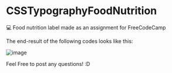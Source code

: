 # CSSTypographyFoodNutrition
💻 Food nutrition label made as an assignment for FreeCodeCamp

The end-result of the following codes looks like this:

![image](https://user-images.githubusercontent.com/110551323/215125064-5458333a-112e-4368-9074-5ab23a6e15b2.png)

Feel Free to post any questions! :D
